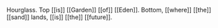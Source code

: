 Hourglass. Top [[is]] [[Garden]] [[of]] [[Eden]]. Bottom, [[where]] [[the]] [[sand]] lands, [[is]] [[the]] [[future]].